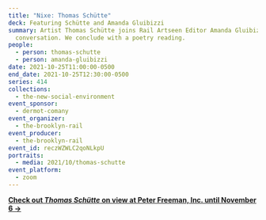 ```yaml
---
title: "Nixe: Thomas Schütte"
deck: Featuring Schütte and Amanda Gluibizzi
summary: Artist Thomas Schütte joins Rail Artseen Editor Amanda Gluibizzi for a
  conversation. We conclude with a poetry reading.
people:
  - person: thomas-schutte
  - person: amanda-gluibizzi
date: 2021-10-25T11:00:00-0500
end_date: 2021-10-25T12:30:00-0500
series: 414
collections:
  - the-new-social-environment
event_sponsor:
  - dermot-comany
event_organizer:
  - the-brooklyn-rail
event_producer:
  - the-brooklyn-rail
event_id: reczWZWLC2qoNLkpU
portraits:
  - media: 2021/10/thomas-schutte
event_platform:
  - zoom
---
```

**[Check out *Thomas Schütte* on view at Peter Freeman, Inc. until November 6 →](https://www.peterfreemaninc.com/exhibitions/thomas-schutte7)**
